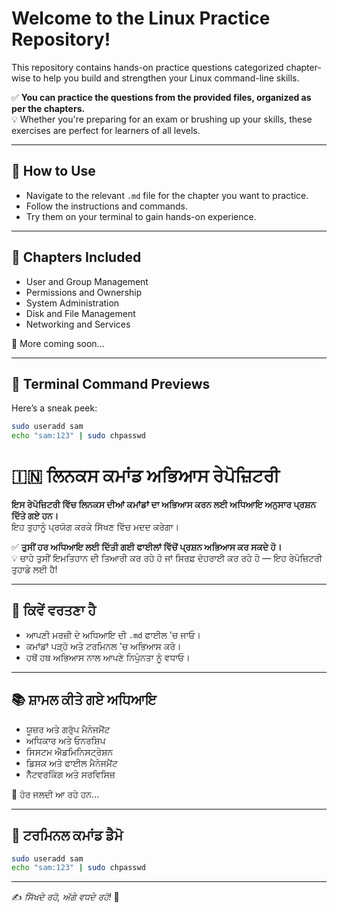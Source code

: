 # Welcome to the **Linux Practice Repository**!  
This repository contains hands-on practice questions categorized chapter-wise to help you build and strengthen your Linux command-line skills.

✅ **You can practice the questions from the provided files, organized as per the chapters.**  
💡 Whether you're preparing for an exam or brushing up your skills, these exercises are perfect for learners of all levels.

---

## 📂 How to Use

- Navigate to the relevant `.md` file for the chapter you want to practice.
- Follow the instructions and commands.
- Try them on your terminal to gain hands-on experience.

---

## 🏁 Chapters Included

- User and Group Management
- Permissions and Ownership
- System Administration
- Disk and File Management
- Networking and Services

📌 More coming soon...

---

## 🎨 Terminal Command Previews

Here’s a sneak peek:

```bash
sudo useradd sam
echo "sam:123" | sudo chpasswd
```
# 🇮🇳 ਲਿਨਕਸ ਕਮਾਂਡ ਅਭਿਆਸ ਰੇਪੋਜ਼ਿਟਰੀ

**ਇਸ ਰੇਪੋਜ਼ਿਟਰੀ ਵਿੱਚ ਲਿਨਕਸ ਦੀਆਂ ਕਮਾਂਡਾਂ ਦਾ ਅਭਿਆਸ ਕਰਨ ਲਈ ਅਧਿਆਇ ਅਨੁਸਾਰ ਪ੍ਰਸ਼ਨ ਦਿੱਤੇ ਗਏ ਹਨ।**  
ਇਹ ਤੁਹਾਨੂੰ ਪ੍ਰਯੋਗ ਕਰਕੇ ਸਿੱਖਣ ਵਿੱਚ ਮਦਦ ਕਰੇਗਾ।

✅ **ਤੁਸੀਂ ਹਰ ਅਧਿਆਇ ਲਈ ਦਿੱਤੀ ਗਈ ਫਾਈਲਾਂ ਵਿੱਚੋਂ ਪ੍ਰਸ਼ਨ ਅਭਿਆਸ ਕਰ ਸਕਦੇ ਹੋ।**  
💡 ਚਾਹੇ ਤੁਸੀਂ ਇਮਤਿਹਾਨ ਦੀ ਤਿਆਰੀ ਕਰ ਰਹੇ ਹੋ ਜਾਂ ਸਿਰਫ਼ ਦੋਹਰਾਈ ਕਰ ਰਹੇ ਹੋ — ਇਹ ਰੇਪੋਜ਼ਿਟਰੀ ਤੁਹਾਡੇ ਲਈ ਹੈ!

---

## 📂 ਕਿਵੇਂ ਵਰਤਣਾ ਹੈ

- ਆਪਣੀ ਮਰਜ਼ੀ ਦੇ ਅਧਿਆਇ ਦੀ `.md` ਫਾਈਲ 'ਚ ਜਾਓ।
- ਕਮਾਂਡਾਂ ਪੜ੍ਹੋ ਅਤੇ ਟਰਮਿਨਲ 'ਚ ਅਭਿਆਸ ਕਰੋ।
- ਹਥੋਂ ਹਥ ਅਭਿਆਸ ਨਾਲ ਆਪਣੇ ਨਿਪੁੰਨਤਾ ਨੂੰ ਵਧਾਓ।

---

## 📚 ਸ਼ਾਮਲ ਕੀਤੇ ਗਏ ਅਧਿਆਇ

- ਯੂਜ਼ਰ ਅਤੇ ਗਰੁੱਪ ਮੈਨੇਜਮੈਂਟ
- ਅਧਿਕਾਰ ਅਤੇ ਓਨਰਸ਼ਿਪ
- ਸਿਸਟਮ ਐਡਮਿਨਿਸਟ੍ਰੇਸ਼ਨ
- ਡਿਸਕ ਅਤੇ ਫਾਈਲ ਮੈਨੇਜਮੈਂਟ
- ਨੈੱਟਵਰਕਿੰਗ ਅਤੇ ਸਰਵਿਸਿਜ਼

📌 ਹੋਰ ਜਲਦੀ ਆ ਰਹੇ ਹਨ...

---

## 🎨 ਟਰਮਿਨਲ ਕਮਾਂਡ ਡੈਮੋ

```bash
sudo useradd sam
echo "sam:123" | sudo chpasswd
```

---

✍️ _ਸਿੱਖਦੇ ਰਹੋ, ਅੱਗੇ ਵਧਦੇ ਰਹੋ!_ 🚀
